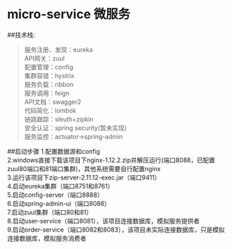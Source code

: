 # micro-service 微服务
##技术栈:
>服务注册、发现：eureka<br/>
API网关：zuul<br/>
配置管理：config<br/>
集群容错：hystrix<br/>
服务负载：ribbon<br/>
服务调用：feign<br/>
API文档：swagger2<br/>
代码简化：lombok<br/>
链路跟踪：sleuth+zipkin<br/>
安全认证：spring security(暂未实现)<br/>
服务监控：actuator->spring-admin<br/>

##启动步骤
1.配置数据源和config<br/>
2.windows直接下载该项目下nginx-1.12.2.zip并解压运行(端口8088，已配置zuul80端口和81端口集群)，其他系统需要自行配置nginx<br/>
3.运行该项目下zip-server-2.11.12-exec.jar（端口9411）<br/>
4.启动eureka集群（端口8751和8761）<br/>
5.启动config-server（端口8888）<br/>
6.启动spring-admin-ui（端口8086）<br/>
7.启动zuul集群（端口80和81）<br/>
8.启动user-service（端口8081），该项目连接数据库，模拟服务提供者<br/>
9.启动order-service（端口8082和8083），该项目未实际连接数据库，只是模拟连接数据库，模拟服务消费者<br/>




